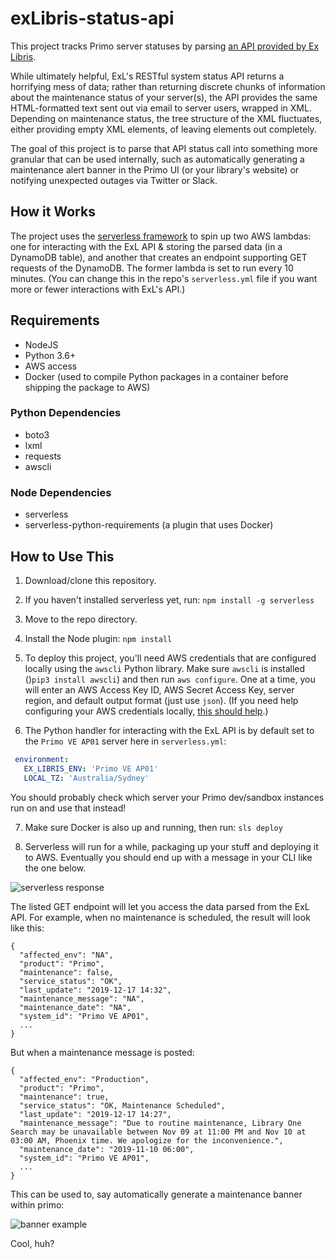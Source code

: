 # exLibris-status-api
This project tracks Primo server statuses by parsing [an API provided by Ex Libris](https://knowledge.exlibrisgroup.com/Cross_Product/Knowledge_Articles/RESTful_API_for_Ex_Libris_system_status).

While ultimately helpful, ExL's RESTful system status API returns a horrifying mess of data; rather than returning discrete chunks of information about the maintenance status of your server(s), the API provides the same HTML-formatted text sent out via email to server users, wrapped in XML. Depending on maintenance status, the tree structure of the XML fluctuates, either providing empty XML elements, of leaving elements out completely.

The goal of this project is to parse that API status call into something more granular that can be used internally, such as automatically generating a maintenance alert banner in the Primo UI (or your library's website) or notifying unexpected outages via Twitter or Slack.
## How it Works
The project uses the [serverless framework](https://serverless.com/) to spin up two AWS lambdas: one for interacting with the ExL API & storing the parsed data (in a DynamoDB table), and another that creates an endpoint supporting GET requests of the DynamoDB. The former lambda is set to run every 10 minutes. (You can change this in the repo's `serverless.yml` file if you want more or fewer interactions with ExL's API.)
## Requirements
- NodeJS
- Python 3.6+
- AWS access
- Docker (used to compile Python packages in a container before shipping the package to AWS)
### Python Dependencies
- boto3
- lxml
- requests
- awscli
### Node Dependencies
- serverless
- serverless-python-requirements (a plugin that uses Docker)
## How to Use This
1. Download/clone this repository.

2. If you haven't installed serverless yet, run: `npm install -g serverless`

3. Move to the repo directory.

4. Install the Node plugin: `npm install`

5. To deploy this project, you'll need AWS credentials that are configured locally using the `awscli` Python library. Make sure `awscli` is installed ()`pip3 install awscli`) and then run `aws configure`. One at a time, you will enter an AWS Access Key ID, AWS Secret Access Key, server region, and default output format (just use `json`). (If you need help configuring your AWS credentials locally, [this should help](https://docs.aws.amazon.com/cli/latest/userguide/cli-chap-configure.html#cli-quick-configuration).)

6. The Python handler for interacting with the ExL API is by default set to the `Primo VE AP01` server here in `serverless.yml`:

 ```yaml
  environment:
    EX_LIBRIS_ENV: 'Primo VE AP01'
    LOCAL_TZ: 'Australia/Sydney'
 ```
 You should probably check which server your Primo dev/sandbox instances run on and use that instead!

7. Make sure Docker is also up and running, then run: `sls deploy`

8. Serverless will run for a while, packaging up your stuff and deploying it to AWS. Eventually you should end up with a message in your CLI like the one below.  

 ![serverless response](https://raw.githubusercontent.com/scottythered/exlibris-status-api/master/img/cli.png)

The listed GET endpoint will let you access the data parsed from the ExL API. For example, when no maintenance is scheduled, the result will look like this:

```
{
  "affected_env": "NA",
  "product": "Primo",
  "maintenance": false,
  "service_status": "OK",
  "last_update": "2019-12-17 14:32",
  "maintenance_message": "NA",
  "maintenance_date": "NA",
  "system_id": "Primo VE AP01",
  ...
}
```

But when a maintenance message is posted:

```
{
  "affected_env": "Production",
  "product": "Primo",
  "maintenance": true,
  "service_status": "OK, Maintenance Scheduled",
  "last_update": "2019-12-17 14:27",
  "maintenance_message": "Due to routine maintenance, Library One Search may be unavailable between Nov 09 at 11:00 PM and Nov 10 at 03:00 AM, Phoenix time. We apologize for the inconvenience.",
  "maintenance_date": "2019-11-10 06:00",
  "system_id": "Primo VE AP01",
  ...
}
```

This can be used to, say automatically generate a maintenance banner within primo:

![banner example](https://raw.githubusercontent.com/scottythered/exlibris-status-api/master/img/banner.png)

Cool, huh?
